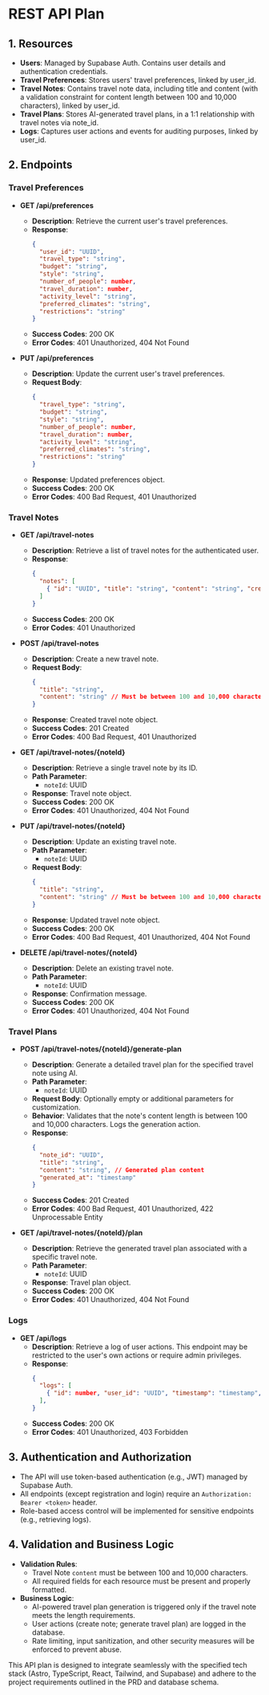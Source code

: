 # REST API Plan

## 1. Resources

- **Users**: Managed by Supabase Auth. Contains user details and authentication credentials.
- **Travel Preferences**: Stores users' travel preferences, linked by user_id.
- **Travel Notes**: Contains travel note data, including title and content (with a validation constraint for content length between 100 and 10,000 characters), linked by user_id.
- **Travel Plans**: Stores AI-generated travel plans, in a 1:1 relationship with travel notes via note_id.
- **Logs**: Captures user actions and events for auditing purposes, linked by user_id.

## 2. Endpoints

### Travel Preferences

- **GET /api/preferences**

  - **Description**: Retrieve the current user's travel preferences.
  - **Response**:
    ```json
    {
      "user_id": "UUID",
      "travel_type": "string",
      "budget": "string",
      "style": "string",
      "number_of_people": number,
      "travel_duration": number,
      "activity_level": "string",
      "preferred_climates": "string",
      "restrictions": "string"
    }
    ```
  - **Success Codes**: 200 OK
  - **Error Codes**: 401 Unauthorized, 404 Not Found

- **PUT /api/preferences**

  - **Description**: Update the current user's travel preferences.
  - **Request Body**:
    ```json
    {
      "travel_type": "string",
      "budget": "string",
      "style": "string",
      "number_of_people": number,
      "travel_duration": number,
      "activity_level": "string",
      "preferred_climates": "string",
      "restrictions": "string"
    }
    ```
  - **Response**: Updated preferences object.
  - **Success Codes**: 200 OK
  - **Error Codes**: 400 Bad Request, 401 Unauthorized

### Travel Notes

- **GET /api/travel-notes**

  - **Description**: Retrieve a list of travel notes for the authenticated user.
  - **Response**:
    ```json
    {
      "notes": [
        { "id": "UUID", "title": "string", "content": "string", "created_at": "timestamp", "updated_at": "timestamp" }
      ]
    }
    ```
  - **Success Codes**: 200 OK
  - **Error Codes**: 401 Unauthorized

- **POST /api/travel-notes**

  - **Description**: Create a new travel note.
  - **Request Body**:
    ```json
    {
      "title": "string",
      "content": "string" // Must be between 100 and 10,000 characters
    }
    ```
  - **Response**: Created travel note object.
  - **Success Codes**: 201 Created
  - **Error Codes**: 400 Bad Request, 401 Unauthorized

- **GET /api/travel-notes/{noteId}**

  - **Description**: Retrieve a single travel note by its ID.
  - **Path Parameter**:
    - `noteId`: UUID
  - **Response**: Travel note object.
  - **Success Codes**: 200 OK
  - **Error Codes**: 401 Unauthorized, 404 Not Found

- **PUT /api/travel-notes/{noteId}**

  - **Description**: Update an existing travel note.
  - **Path Parameter**:
    - `noteId`: UUID
  - **Request Body**:
    ```json
    {
      "title": "string",
      "content": "string" // Must be between 100 and 10,000 characters
    }
    ```
  - **Response**: Updated travel note object.
  - **Success Codes**: 200 OK
  - **Error Codes**: 400 Bad Request, 401 Unauthorized, 404 Not Found

- **DELETE /api/travel-notes/{noteId}**
  - **Description**: Delete an existing travel note.
  - **Path Parameter**:
    - `noteId`: UUID
  - **Response**: Confirmation message.
  - **Success Codes**: 200 OK
  - **Error Codes**: 401 Unauthorized, 404 Not Found

### Travel Plans

- **POST /api/travel-notes/{noteId}/generate-plan**

  - **Description**: Generate a detailed travel plan for the specified travel note using AI.
  - **Path Parameter**:
    - `noteId`: UUID
  - **Request Body**: Optionally empty or additional parameters for customization.
  - **Behavior**: Validates that the note's content length is between 100 and 10,000 characters. Logs the generation action.
  - **Response**:
    ```json
    {
      "note_id": "UUID",
      "title": "string",
      "content": "string", // Generated plan content
      "generated_at": "timestamp"
    }
    ```
  - **Success Codes**: 201 Created
  - **Error Codes**: 400 Bad Request, 401 Unauthorized, 422 Unprocessable Entity

- **GET /api/travel-notes/{noteId}/plan**
  - **Description**: Retrieve the generated travel plan associated with a specific travel note.
  - **Path Parameter**:
    - `noteId`: UUID
  - **Response**: Travel plan object.
  - **Success Codes**: 200 OK
  - **Error Codes**: 401 Unauthorized, 404 Not Found

### Logs

- **GET /api/logs**
  - **Description**: Retrieve a log of user actions. This endpoint may be restricted to the user's own actions or require admin privileges.
  - **Response**:
    ```json
    {
      "logs": [
        { "id": number, "user_id": "UUID", "timestamp": "timestamp", "action_type": "string" }
      ],
    }
    ```
  - **Success Codes**: 200 OK
  - **Error Codes**: 401 Unauthorized, 403 Forbidden

## 3. Authentication and Authorization

- The API will use token-based authentication (e.g., JWT) managed by Supabase Auth.
- All endpoints (except registration and login) require an `Authorization: Bearer <token>` header.
- Role-based access control will be implemented for sensitive endpoints (e.g., retrieving logs).

## 4. Validation and Business Logic

- **Validation Rules**:
  - Travel Note `content` must be between 100 and 10,000 characters.
  - All required fields for each resource must be present and properly formatted.
- **Business Logic**:
  - AI-powered travel plan generation is triggered only if the travel note meets the length requirements.
  - User actions (create note; generate travel plan) are logged in the database.
  - Rate limiting, input sanitization, and other security measures will be enforced to prevent abuse.

This API plan is designed to integrate seamlessly with the specified tech stack (Astro, TypeScript, React, Tailwind, and Supabase) and adhere to the project requirements outlined in the PRD and database schema.
